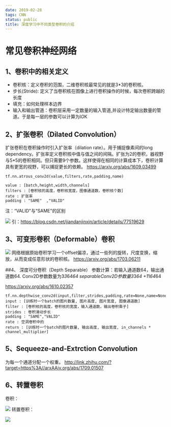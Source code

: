 ```yaml
---
date: 2019-02-28
tags: CNN
status: public
title: 深度学习中不同类型卷积的介绍
---
```

# 常见卷积神经网络
## 1、卷积中的相关定义
+ 卷积核：定义卷积的范围，二维卷积核最常见的就是3*3的卷积核。
+ 步长(Stride): 定义了当卷积核在图像上进行卷积操作的时候，每次卷积跨越的长度
+ 填充：如何处理样本边界
+ 输入和输出管道：卷积层采用一定数量的输入管道,并设计特定输出数量的管道。于是每一层的参数可以计算为I*O*K
## 2、扩张卷积（Dilated Convolution）
扩张卷积在卷积操作时引入扩张率（dilation rate）。用于捕捉像素间的long dependency。扩张率定义卷积核中值与值之间的间隔。扩张为2的卷积，器视野与5*5的卷积相同。但只需要9个参数。这样使得在相同的计算成本下，卷积计算具有更宽的视野，可以捕捉更长的依赖。
https://arxiv.org/abs/1609.03499
```
tf.nn.atrous_conv2d(value,filters,rate,padding,name)

value : [batch,height,width,channels]
filters : [卷积核的高度，卷积核宽度，图像通道数，卷积核个数]
rate : 扩张率
padding : "SAME"  ,"VALID"
```
注：“VALID"与“SAME"的区别

![](./_image/2019-02-28-10-40-11.jpg)
引：https://blog.csdn.net/jiandanjinxin/article/details/77519629

## 3、可变形卷积（Deformable）卷积

![](./_image/2019-02-28-10-44-30.jpg)
网络根据原始卷积学习一个offset偏凉，通过一些列的旋转，尺度变换，缩放，从而变成任意形状的卷积核。
https://arxiv.org/abs/1703.06211

##4、 深度可分卷积（Depth Separable）
参数计算：若输入通道数64，输出通道数64.
Conv2D参数数量为3*3*64*64
separableConv2D参数量3*3*64 +1*1*64*64

https://arxiv.org/abs/1610.02357
```
tf.nn.depthwise_conv2d(input,filter,strides,padding,rate=None,name=None,data_format=None)
input : [训练时一个batch的图片数量, 图片高度, 图片宽度, 图像通道数]
filter : [卷积核的高度，卷积核的宽度，输入通道数，输出卷积乘子]
strides : 卷积滑动步长
padding : "SAME","VALID"
rate : 空洞卷积中的
return : [训练时一个batch的图片数量, 输出高度, 输出宽度, in_channels * channel_multiplier]
```
## 5、Sequeeze-and-Extrction Convolution
为每一个通道分配一个权重。
http://link.zhihu.com/?target=https%3A//arxAAiv.org/abs/1709.01507

## 6、转置卷积

卷积：

![](./_image/2019-02-28-14-33-22.jpg)
转置卷积：

![](./_image/2019-02-28-14-33-41.jpg)





